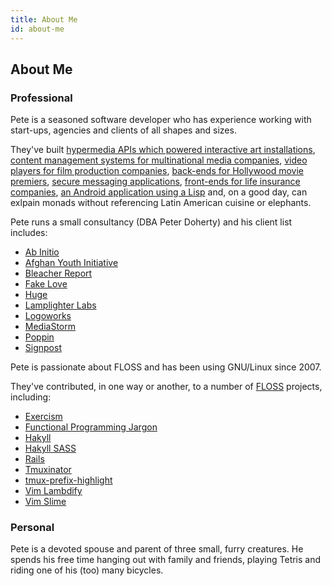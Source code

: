 ```yaml
---
title: About Me
id: about-me
---
```


## About Me

### Professional

Pete is a seasoned software developer who has experience working with start-ups,
agencies and clients of all shapes and sizes.

They've built
[hypermedia APIs which powered interactive art installations](https://vimeo.com/80233793),
[content management systems for multinational media companies](http://mag.bleacherreport.com/),
[video players for film production companies](https://mediastorm.com/clients/japans-disposable-workers-overworked-to-suicide-for-pulitzer-center),
[back-ends for Hollywood movie premiers](https://vimeo.com/151650470),
[secure messaging applications](https://play.google.com/store/apps/details?id=com.anchorfree.kaboom&hl=en),
[front-ends for life insurance companies](https://www.massmutual.com/individuals/products/life-insurance),
[an Android application using a Lisp](https://github.com/ethagnawl/Clojure-Stormy)
and, on a good day, can exlpain monads without referencing Latin American
cuisine or elephants.

Pete runs a small consultancy (DBA Peter Doherty) and his client list includes:

* [Ab Initio](http://abinitio.com)
* [Afghan Youth Initiative](https://www.facebook.com/afghanyouthinitiative/)
* [Bleacher Report](http://thelab.bleacherreport.com)
* [Fake Love](http://fakelove.tv)
* [Huge](http://hugeinc.com)
* [Lamplighter Labs](http://www.lamplighterlabs.com/)
* [Logoworks](http://logoworks.com)
* [MediaStorm](http://mediastorm.com)
* [Poppin](http://poppin.com)
* [Signpost](http://signpost.com)

Pete is passionate about FLOSS and has been using GNU/Linux since 2007.

They've contributed, in one way or another, to a number of
[FLOSS](https://en.wikipedia.org/wiki/Free_and_open-source_software) projects,
including:

* [Exercism](https://github.com/exercism/exercism.io)
* [Functional Programming Jargon](https://github.com/hemanth/functional-programming-jargon)
* [Hakyll](https://github.com/jaspervdj/hakyll)
* [Hakyll SASS](https://github.com/meoblast001/hakyll-sass)
* [Rails](https://github.com/rails/rails)
* [Tmuxinator](https://github.com/tmuxinator/tmuxinator)
* [tmux-prefix-highlight](https://github.com/tmux-plugins/tmux-prefix-highlight)
* [Vim Lambdify](https://github.com/calebsmith/vim-lambdify)
* [Vim Slime](https://github.com/jpalardy/vim-slime)

### Personal
Pete is a devoted spouse and parent of three small, furry creatures. He spends
his free time hanging out with family and friends, playing Tetris and riding
one of his (too) many bicycles.
